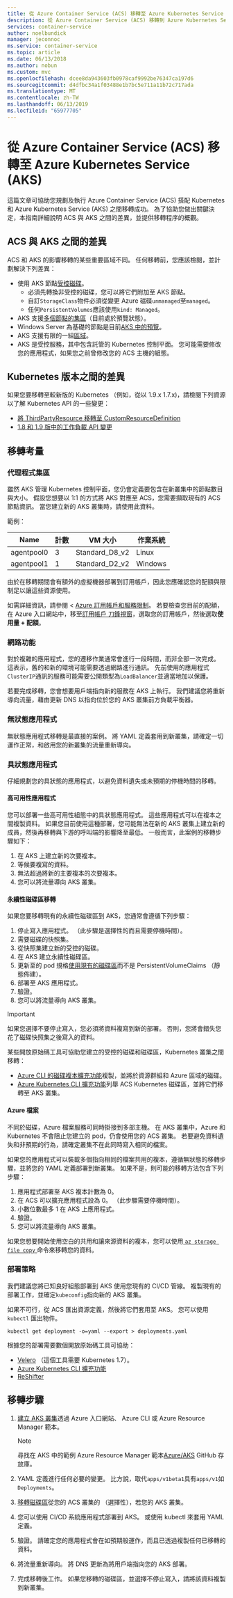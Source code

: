 ```yaml
---
title: 從 Azure Container Service (ACS) 移轉至 Azure Kubernetes Service (AKS)
description: 從 Azure Container Service (ACS) 移轉到 Azure Kubernetes Service (AKS)。
services: container-service
author: noelbundick
manager: jeconnoc
ms.service: container-service
ms.topic: article
ms.date: 06/13/2018
ms.author: nobun
ms.custom: mvc
ms.openlocfilehash: dcee8da943603fb0978caf9992be76347ca197d6
ms.sourcegitcommit: d4dfbc34a1f03488e1b7bc5e711a11b72c717ada
ms.translationtype: MT
ms.contentlocale: zh-TW
ms.lasthandoff: 06/13/2019
ms.locfileid: "65977705"
---
```

# <a name="migrate-from-azure-container-service-acs-to-azure-kubernetes-service-aks"></a>從 Azure Container Service (ACS) 移轉至 Azure Kubernetes Service (AKS)

這篇文章可協助您規劃及執行 Azure Container Service (ACS) 搭配 Kubernetes 和 Azure Kubernetes Service (AKS) 之間移轉成功。 為了協助您做出關鍵決定，本指南詳細說明 ACS 與 AKS 之間的差異，並提供移轉程序的概觀。

## <a name="differences-between-acs-and-aks"></a>ACS 與 AKS 之間的差異

ACS 和 AKS 的影響移轉的某些重要區域不同。 任何移轉前，您應該檢閱，並計劃解決下列差異：

* 使用 AKS 節點[受控磁碟](../virtual-machines/windows/managed-disks-overview.md)。
    * 必須先轉換非受控的磁碟，您可以將它們附加至 AKS 節點。
    * 自訂`StorageClass`物件必須從變更 Azure 磁碟`unmanaged`至`managed`。
    * 任何`PersistentVolumes`應該使用`kind: Managed`。
* AKS 支援[多個節點的集區](https://docs.microsoft.com/azure/aks/use-multiple-node-pools)（目前處於預覽狀態）。
* Windows Server 為基礎的節點是目前[AKS 中的預覽](https://azure.microsoft.com/blog/kubernetes-on-azure/)。
* AKS 支援有限的一組[區域](https://docs.microsoft.com/azure/aks/quotas-skus-regions)。
* AKS 是受控服務，其中包含託管的 Kubernetes 控制平面。 您可能需要修改您的應用程式，如果您之前曾修改您的 ACS 主機的組態。

## <a name="differences-between-kubernetes-versions"></a>Kubernetes 版本之間的差異

如果您要移轉至較新版的 Kubernetes （例如，從以 1.9.x 1.7.x)，請檢閱下列資源以了解 Kubernetes API 的一些變更：

* [將 ThirdPartyResource 移轉至 CustomResourceDefinition](https://kubernetes.io/docs/tasks/access-kubernetes-api/migrate-third-party-resource/)
* [1.8 和 1.9 版中的工作負載 API 變更](https://kubernetes.io/docs/reference/workloads-18-19/)

## <a name="migration-considerations"></a>移轉考量

### <a name="agent-pools"></a>代理程式集區

雖然 AKS 管理 Kubernetes 控制平面，您仍會定義要包含在新叢集中的節點數目與大小。 假設您想要以 1:1 的方式將 AKS 對應至 ACS，您需要擷取現有的 ACS 節點資訊。 當您建立新的 AKS 叢集時，請使用此資料。

範例：

| Name | 計數 | VM 大小 | 作業系統 |
| --- | --- | --- | --- |
| agentpool0 | 3 | Standard_D8_v2 | Linux |
| agentpool1 | 1 | Standard_D2_v2 | Windows |

由於在移轉期間會有額外的虛擬機器部署到訂用帳戶，因此您應確認您的配額與限制足以讓這些資源使用。 

如需詳細資訊，請參閱 < [Azure 訂用帳戶和服務限制](https://docs.microsoft.com/azure/azure-subscription-service-limits)。 若要檢查您目前的配額，在 Azure 入口網站中，移至[訂用帳戶 刀鋒視窗](https://portal.azure.com/#blade/Microsoft_Azure_Billing/SubscriptionsBlade)，選取您的訂用帳戶，然後選取**使用量 + 配額**。

### <a name="networking"></a>網路功能

對於複雜的應用程式，您的遷移作業通常會進行一段時間，而非全部一次完成。 這表示，舊的和新的環境可能需要透過網路進行通訊。 先前使用的應用程式`ClusterIP`通訊的服務可能需要公開類型為`LoadBalancer`並適當地加以保護。

若要完成移轉，您會想要用戶端指向新的服務在 AKS 上執行。 我們建議您將重新導向流量，藉由更新 DNS 以指向位於您的 AKS 叢集前方負載平衡器。

### <a name="stateless-applications"></a>無狀態應用程式

無狀態應用程式移轉是最直接的案例。 將 YAML 定義套用到新叢集，請確定一切運作正常，和啟用您的新叢集的流量重新導向。

### <a name="stateful-applications"></a>具狀態應用程式

仔細規劃您的具狀態的應用程式，以避免資料遺失或未預期的停機時間的移轉。

#### <a name="highly-available-applications"></a>高可用性應用程式

您可以部署一些高可用性組態中的具狀態應用程式。 這些應用程式可以在複本之間複製資料。 如果您目前使用這種部署，您可能無法在新的 AKS 叢集上建立新的成員，然後再移轉與下游的呼叫端的影響降至最低。 一般而言，此案例的移轉步驟如下：

1. 在 AKS 上建立新的次要複本。
2. 等候要複寫的資料。
3. 無法超過將新的主要複本的次要複本。
4. 您可以將流量導向 AKS 叢集。

#### <a name="migrating-persistent-volumes"></a>永續性磁碟區移轉

如果您要移轉現有的永續性磁碟區到 AKS，您通常會遵循下列步驟：

1. 停止寫入應用程式。 （此步驟是選擇性的而且需要停機時間）。
2. 需要磁碟的快照集。
3. 從快照集建立新的受控的磁碟。
4. 在 AKS 建立永續性磁碟區。
5. 更新至的 pod 規格[使用現有的磁碟區](https://docs.microsoft.com/azure/aks/azure-disk-volume)而不是 PersistentVolumeClaims （靜態佈建）。
6. 部署至 AKS 應用程式。
7. 驗證。
8. 您可以將流量導向 AKS 叢集。

> [!IMPORTANT]
> 如果您選擇不要停止寫入，您必須將資料複寫到新的部署。 否則，您將會錯失您花了磁碟快照集之後寫入的資料。

某些開放原始碼工具可協助您建立的受控的磁碟和磁碟區，Kubernetes 叢集之間移轉：

* [Azure CLI 的磁碟複本擴充功能](https://github.com/noelbundick/azure-cli-disk-copy-extension)複製，並將於資源群組和 Azure 區域的磁碟。
* [Azure Kubernetes CLI 擴充功能](https://github.com/yaron2/azure-kube-cli)列舉 ACS Kubernetes 磁碟區，並將它們移轉至 AKS 叢集。

#### <a name="azure-files"></a>Azure 檔案

不同於磁碟，Azure 檔案服務可同時掛接到多部主機。 在 AKS 叢集中，Azure 和 Kubernetes 不會阻止您建立的 pod，仍會使用您的 ACS 叢集。 若要避免資料遺失和非預期的行為，請確定叢集不在此同時寫入相同的檔案。

如果您的應用程式可以裝載多個指向相同的檔案共用的複本，遵循無狀態的移轉步驟，並將您的 YAML 定義部署到新叢集。 如果不是，則可能的移轉方法包含下列步驟：

1. 應用程式部署至 AKS 複本計數為 0。
2. 在 ACS 可以擴充應用程式設為 0。 （此步驟需要停機時間）。
3. 小數位數最多 1 在 AKS 上應用程式。
4. 驗證。
5. 您可以將流量導向 AKS 叢集。

如果您想要開始使用空白的共用和讓來源資料的複本，您可以使用[ `az storage file copy` ](https://docs.microsoft.com/cli/azure/storage/file/copy?view=azure-cli-latest)命令來移轉您的資料。

### <a name="deployment-strategy"></a>部署策略

我們建議您將已知良好組態部署到 AKS 使用您現有的 CI/CD 管線。 複製現有的部署工作，並確定`kubeconfig`指向新的 AKS 叢集。

如果不可行，從 ACS 匯出資源定義，然後將它們套用至 AKS。 您可以使用 `kubectl` 匯出物件。

```console
kubectl get deployment -o=yaml --export > deployments.yaml
```

根據您的部署需要數個開放原始碼工具可協助：

* [Velero](https://github.com/heptio/ark) （這個工具需要 Kubernetes 1.7）。
* [Azure Kubernetes CLI 擴充功能](https://github.com/yaron2/azure-kube-cli)
* [ReShifter](https://github.com/mhausenblas/reshifter)

## <a name="migration-steps"></a>移轉步驟

1. [建立 AKS 叢集](https://docs.microsoft.com/azure/aks/create-cluster)透過 Azure 入口網站、 Azure CLI 或 Azure Resource Manager 範本。

   > [!NOTE]
   > 尋找在 AKS 中的範例 Azure Resource Manager 範本[Azure/AKS](https://github.com/Azure/AKS/tree/master/examples/vnet) GitHub 存放庫。

2. YAML 定義進行任何必要的變更。 比方說，取代`apps/v1beta1`具有`apps/v1`如`Deployments`。

3. [移轉磁碟區](#migrating-persistent-volumes)從您的 ACS 叢集的 （選擇性），若您的 AKS 叢集。

4. 您可以使用 CI/CD 系統應用程式部署到 AKS。 或使用 kubectl 來套用 YAML 定義。

5. 驗證。 請確定您的應用程式會在如預期般運作，而且已透過複製任何已移轉的資料。

6. 將流量重新導向。 將 DNS 更新為將用戶端指向您的 AKS 部署。

7. 完成移轉後工作。 如果您移轉的磁碟區，並選擇不停止寫入，請將該資料複製到新叢集。
